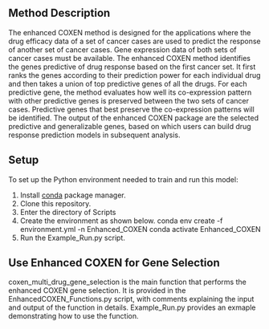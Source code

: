 ## Method Description

The enhanced COXEN method is designed for the applications where the drug efficacy data of a set of cancer cases are used to predict the response of another set of cancer cases. Gene expression data of both sets of cancer cases must be available. The enhanced COXEN method identifies the genes predictive of drug response based on the first cancer set. It first ranks the genes according to their prediction power for each individual drug and then takes a union of top predictive genes of all the drugs. For each predictive gene, the method evaluates how well its co-expression pattern with other predictive genes is preserved between the two sets of cancer cases. Predictive genes that best preserve the co-expression patterns will be identified. The output of the enhanced COXEN package are the selected predictive and generalizable genes, based on which users can build drug response prediction models in subsequent analysis.  

## Setup

To set up the Python environment needed to train and run this model:
1. Install [conda](https://docs.conda.io/en/latest/) package manager.
2. Clone this repository.
3. Enter the directory of Scripts
3. Create the environment as shown below.
    conda env create -f environment.yml -n Enhanced_COXEN
    conda activate Enhanced_COXEN
4.  Run the Example_Run.py script.

## Use Enhanced COXEN for Gene Selection

coxen_multi_drug_gene_selection is the main function that performs the enhanced COXEN gene selection. It is provided in the EnhancedCOXEN_Functions.py script, with comments explaining the input and output of the function in details. Example_Run.py provides an exmaple demonstrating how to use the function. 